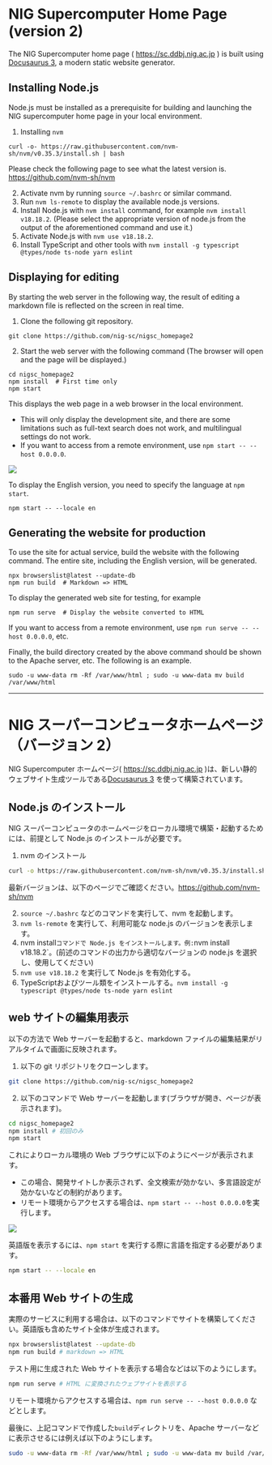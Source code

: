 # NIG Supercomputer Home Page (version 2)

The NIG Supercomputer home page ( https://sc.ddbj.nig.ac.jp ) is built using [Docusaurus 3](https://docusaurus.io/), a modern static website generator.

## Installing Node.js 

Node.js must be installed as a prerequisite for building and launching the NIG supercomputer home page in your local environment.

1. Installing `nvm`

```
curl -o- https://raw.githubusercontent.com/nvm-sh/nvm/v0.35.3/install.sh | bash
```
Please check the following page to see what the latest version is. https://github.com/nvm-sh/nvm

2. Activate nvm by running `source ~/.bashrc` or similar command.
3. Run `nvm ls-remote` to display the available node.js versions.
4. Install Node.js with `nvm install` command, for example `nvm install v18.18.2`.  (Please select the appropriate version of node.js from the output of the aforementioned command and use it.)
5. Activate Node.js with `nvm use v18.18.2`.
6. Install TypeScript and other tools with `nvm install -g typescript @types/node ts-node yarn eslint`

## Displaying for editing

By starting the web server in the following way, the result of editing a markdown file is reflected on the screen in real time.

1. Clone the following git repository.

```
git clone https://github.com/nig-sc/nigsc_homepage2
```

2. Start the web server with the following command (The browser will open and the page will be displayed.)

```
cd nigsc_homepage2
npm install  # First time only
npm start
```

This displays the web page in a web browser in the local environment.

- This will only display the development site, and there are some limitations such as full-text search does not work, and multilingual settings do not work.
- If you want to access from a remote environment, use `npm start -- --host 0.0.0.0`.

![](top_page.png)

To display the English version, you need to specify the language at `npm start`.

```
npm start -- --locale en
```


## Generating the website for production

To use the site for actual service, build the website with the following command. The entire site, including the English version, will be generated.
```
npx browserslist@latest --update-db
npm run build  # Markdown => HTML
```

To display the generated web site for testing, for example

```
npm run serve  # Display the website converted to HTML 
```
If you want to access from a remote environment, use `npm run serve -- --host 0.0.0.0`, etc.


Finally, the build directory created by the above command should be shown to the Apache server, etc. The following is an example.

```
sudo -u www-data rm -Rf /var/www/html ; sudo -u www-data mv build /var/www/html
```

---

# NIG スーパーコンピュータホームページ（バージョン 2）

NIG Supercomputer ホームページ( https://sc.ddbj.nig.ac.jp )は、新しい静的ウェブサイト生成ツールである[Docusaurus 3](https://docusaurus.io/) を使って構築されています。

## Node.js のインストール

NIG スーパーコンピュータのホームページをローカル環境で構築・起動するためには、前提として Node.js のインストールが必要です。

1. nvm のインストール

``` bash
curl -o https://raw.githubusercontent.com/nvm-sh/nvm/v0.35.3/install.sh | bash
```

最新バージョンは、以下のページでご確認ください。https://github.com/nvm-sh/nvm

2. `source ~/.bashrc` などのコマンドを実行して、nvm を起動します。
3. `nvm ls-remote` を実行して、利用可能な node.js のバージョンを表示します。
4. nvm install` コマンドで Node.js をインストールします。例: `nvm install v18.18.2`。(前述のコマンドの出力から適切なバージョンの node.js を選択し、使用してください)
5. `nvm use v18.18.2` を実行して Node.js を有効化する。
6. TypeScriptおよびツール類をインストールする。`nvm install -g typescript @types/node ts-node yarn eslint`

## web サイトの編集用表示

以下の方法で Web サーバーを起動すると、markdown ファイルの編集結果がリアルタイムで画面に反映されます。

1. 以下の git リポジトリをクローンします。

``` bash
git clone https://github.com/nig-sc/nigsc_homepage2
```

2. 以下のコマンドで Web サーバーを起動します(ブラウザが開き、ページが表示されます)。

``` bash
cd nigsc_homepage2
npm install # 初回のみ
npm start
```

これによりローカル環境の Web ブラウザに以下のようにページが表示されます。

- この場合、開発サイトしか表示されず、全文検索が効かない、多言語設定が効かないなどの制約があります。
- リモート環境からアクセスする場合は、`npm start -- --host 0.0.0.0`を実行します。

![](top_page.png)

英語版を表示するには、`npm start` を実行する際に言語を指定する必要があります。

``` bash
npm start -- --locale en
```

## 本番用 Web サイトの生成

実際のサービスに利用する場合は、以下のコマンドでサイトを構築してください。英語版も含めたサイト全体が生成されます。

``` bash
npx browserslist@latest --update-db
npm run build # markdown => HTML
```

テスト用に生成された Web サイトを表示する場合などは以下のようにします。

``` bash
npm run serve # HTML に変換されたウェブサイトを表示する 
```

リモート環境からアクセスする場合は、`npm run serve -- --host 0.0.0.0` などとします。

最後に、上記コマンドで作成した`build`ディレクトリを、Apache サーバーなどに表示させるには例えば以下のようにします。

``` bash
sudo -u www-data rm -Rf /var/www/html ; sudo -u www-data mv build /var/www/html
```

